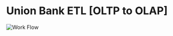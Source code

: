 # Union Bank ETL [OLTP to OLAP]

![Work Flow](https://github.com/user-attachments/assets/9912ce5a-7c0d-4fb2-ae4d-224754c1a67d)

